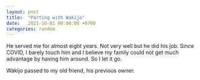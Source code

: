 ```yaml
---
layout: post
title:  "Parting with Wakijo"
date:   2021-10-01 00:00:00 +0700
categories: random
---
```


He served me for almost eight years. Not very well but he did his job. Since COVID, I barely touch him and I believe my family could not get much advantage by having him around. So I let it go.

Wakijo passed to my old friend, his previous owner.




